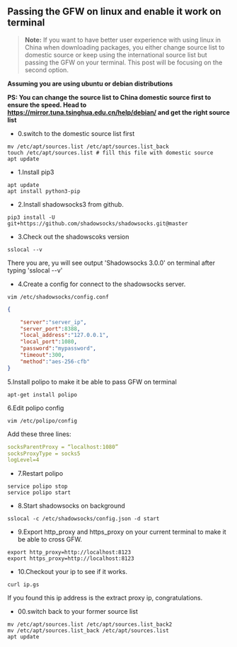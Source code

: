 ## Passing the GFW on linux and enable it work on terminal
> **Note:** If you want to have better user experience with using
>linux in China when downloading packages, 
>you either change source list to domestic source or
>keep using the international source list but 
>passing the GFW on your 
>terminal. This post will be focusing on the second option.

**Assuming you are using ubuntu or debian distributions**

**PS: You can change the source list to China domestic source first 
to ensure the speed. Head to https://mirror.tuna.tsinghua.edu.cn/help/debian/ 
and get the right source list**
- 0.switch to the domestic source list first
```shell script
mv /etc/apt/sources.list /etc/apt/sources.list_back
touch /etc/apt/sources.list # fill this file with domestic source
apt update
```

- 1.Install pip3
```shell script
apt update
apt install python3-pip
```

- 2.Install shadowsocks3 from github.
```shell script
pip3 install -U git+https://github.com/shadowsocks/shadowsocks.git@master
```
- 3.Check out the shadowscoks version
```shell script
sslocal --v
```
There you are, yu will see output 'Shadowsocks 3.0.0' on terminal 
after typing 'sslocal --v'

- 4.Create a config for connect to the shadowsocks server.
```shell script
vim /etc/shadowsocks/config.conf
```  

```json
{

    "server":"server_ip",
    "server_port":8388,
    "local_address":"127.0.0.1",
    "local_port":1080,
    "password":"mypassword",
    "timeout":300,
    "method":"aes-256-cfb"
}
```

5.Install polipo to make it be able to pass GFW on terminal
```shell script
apt-get install polipo
```
6.Edit polipo config
```shell script
vim /etc/polipo/config
```
Add these three lines:
```yaml
socksParentProxy = “localhost:1080”
socksProxyType = socks5
logLevel=4
```

- 7.Restart polipo
```shell script
service polipo stop
service polipo start
```

- 8.Start shadowsocks on background
```shell script
sslocal -c /etc/shadowsocks/config.json -d start
```

- 9.Export http_proxy and https_proxy on your current terminal to 
make it be able to cross GFW.
```shell script
export http_proxy=http://localhost:8123
export https_proxy=http://localhost:8123
```

- 10.Checkout your ip to see if it works.
```shell script
curl ip.gs
```
If you found this ip address is the extract proxy ip, 
congratulations. 

- 00.switch back to your former source list
 ```shell script
mv /etc/apt/sources.list /etc/apt/sources.list_back2
mv /etc/apt/sources.list_back /etc/apt/sources.list
apt update
```